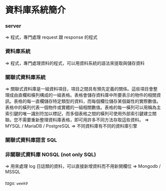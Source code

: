 # 資料庫系統簡介

### server 
=> 程式，專門處理 request 跟 response 的程式

### 資料庫系統
=> 程式，專門處理資料的程式，可以用資料系統的語法來提取與儲存資料

### 關聯式資料庫系統
=> 關聯式資料庫是一組資料項目，項目之間具有預先定義的關係。這些項目會整理成由直欄和橫列構成的一組表格。表格會儲存資料庫中所要表示的物件的相關資訊。表格的每一直欄儲存特定類型的資料，而每個欄位儲存某個屬性的實際數值。表格中的橫列代表一個物件或實體的一組相關數值。表格的每一橫列可以用稱為主索引鍵的唯一識別符加以標記，而多個表格之間的橫列可使用外部索引鍵建立關聯。您不需要重新整理資料庫表格，即可用許多不同方法存取這些資料。
=> MYSQL / MariaDB / PostgreSQL
=> 不同資料庫有不同的資料庫引擎

### 關聯式資料庫語言 SQL

### 非關聯式資料庫 NOSQL (not only SQL)
=> 用來處理 log 日誌類的資料，可以直接新增資料而不用新開欄位
=> Mongodb / MSSQL

###### tags: `week9`